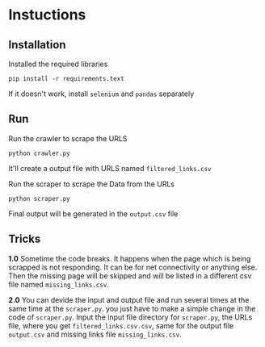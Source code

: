 # Instuctions
## Installation 
Installed the required libraries

    pip install -r requirements.text
If it doesn't work, install `selenium` and `pandas` separately 

## Run
Run the crawler to scrape the URLS

    python crawler.py
It'll create a output file with URLS named `filtered_links.csv`

Run the scraper to scrape the Data from the URLs
  
    python scraper.py
Final output will be generated in the `output.csv` file

## Tricks
<b>1.0</b>    Sometime the code breaks. It happens when the page which is being scrapped is not responding. It can be for net connectivity or anything else. Then the missing page will be skipped and will be listed in a different csv file named `missing_links.csv`. 

<b>2.0</b>    You can devide the input and output file and run several times at the same time at the `scraper.py`. you just have to make a simple change in the code of `scraper.py`. Input the input file directory for `scraper.py`, the URLs file, where you get `filtered_links.csv.csv`, same for the output file `output.csv` and missing links file `missing_links.csv`.
